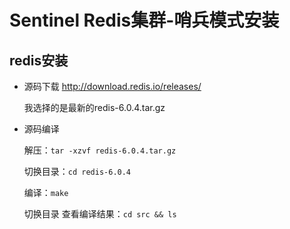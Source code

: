 # Sentinel Redis集群-哨兵模式安装

## redis安装

- 源码下载
  http://download.redis.io/releases/ 
  
  我选择的是最新的redis-6.0.4.tar.gz  
- 源码编译
    
    解压：`tar -xzvf redis-6.0.4.tar.gz`
    
    切换目录：`cd redis-6.0.4`
    
    编译：`make`

    切换目录 查看编译结果：`cd src && ls`




  
